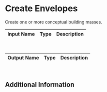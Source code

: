 

# Create Envelopes

Create one or more conceptual building masses.

|Input Name|Type|Description|
|---|---|---|


<br>

|Output Name|Type|Description|
|---|---|---|


<br>

## Additional Information




